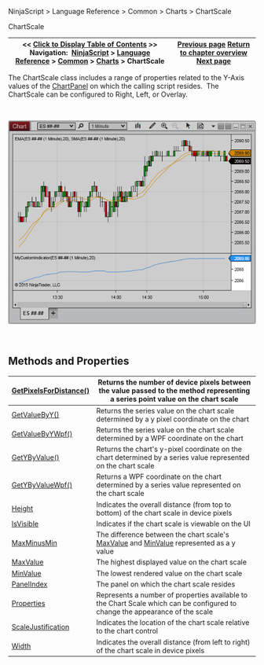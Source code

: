 ﻿


NinjaScript \> Language Reference \> Common \> Charts \> ChartScale






















ChartScale







| \<\< [Click to Display Table of Contents](chartscale.md) \>\> **Navigation:**     [NinjaScript](ninjascript-1.md) \> [Language Reference](language_reference_wip-1.md) \> [Common](common-1.md) \> [Charts](chart-1.md) \> ChartScale | [Previous page](y_coordinate_chartpanel-1.md) [Return to chapter overview](chart-1.md) [Next page](getpixelsfordistance-1.md) |
| --- | --- |











The ChartScale class includes a range of properties related to the Y\-Axis values of the [ChartPanel](chartpanel-1.md) on which the calling script resides.  The ChartScale can be configured to Right, Left, or Overlay.


 


![ChartScale_1](chartscale_1.png)


 


## Methods and Properties




| [GetPixelsForDistance()](getpixelsfordistance-1.md) | Returns the number of device pixels between the value passed to the method representing a series point value on the chart scale |
| --- | --- |
| [GetValueByY()](getvaluebyy-1.md) | Returns the series value on the chart scale determined by a y pixel coordinate on the chart |
| [GetValueByYWpf()](getvaluebyywpf-1.md) | Returns the series value on the chart scale determined by a WPF coordinate on the chart |
| [GetYByValue()](getybyvalue-1.md) | Returns the chart's y\-pixel coordinate on the chart determined by a series value represented on the chart scale |
| [GetYByValueWpf()](getybyvaluewpf-1.md) | Returns a WPF coordinate on the chart determined by a series value represented on the chart scale |
| [Height](height-1.md) | Indicates the overall distance (from top to bottom) of the chart scale in device pixels |
| [IsVisible](chartscale_isvisible-1.md) | Indicates if the chart scale is viewable on the UI |
| [MaxMinusMin](maxminusmin-1.md) | The difference between the chart scale's [MaxValue](chartscale_maxvalue-1.md) and [MinValue](chartscale_minvalue-1.md) represented as a y value |
| [MaxValue](chartscale_maxvalue-1.md) | The highest displayed value on the chart scale |
| [MinValue](chartscale_minvalue-1.md) | The lowest rendered value on the chart scale |
| [PanelIndex](panelindex-1.md) | The panel on which the chart scale resides |
| [Properties](chartscale_properties-1.md) | Represents a number of properties available to the Chart Scale which can be configured to change the appearance of the scale |
| [ScaleJustification](chartscale_scalejustification-1.md) | Indicates the location of the chart scale relative to the chart control |
| [Width](width-1.md) | Indicates the overall distance (from left to right) of the chart scale in device pixels |









